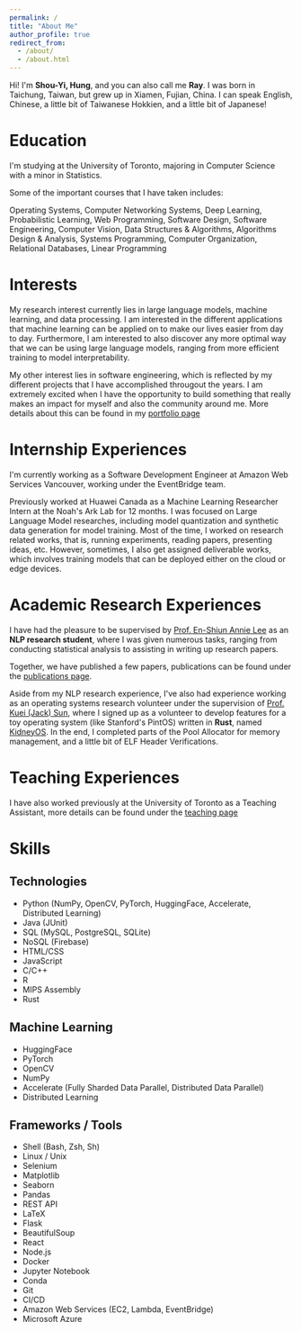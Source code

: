 ```yaml
---
permalink: /
title: "About Me"
author_profile: true
redirect_from: 
  - /about/
  - /about.html
---
```


Hi! I'm **Shou-Yi, Hung**, and you can also call me **Ray**. I was born in Taichung, Taiwan, but grew up in Xiamen, Fujian, China. I can speak English, Chinese, a little bit of Taiwanese Hokkien, and a little bit of Japanese! 

Education
======
I'm studying at the University of Toronto, majoring in Computer Science with a minor in Statistics.  

Some of the important courses that I have taken includes: 

Operating Systems, Computer Networking Systems, Deep Learning, Probabilistic Learning, Web Programming, Software Design, Software Engineering, Computer Vision, Data Structures & Algorithms, Algorithms Design & Analysis, Systems Programming, Computer Organization, Relational Databases, Linear Programming

Interests
======
My research interest currently lies in large language models, machine learning, and data processing. I am interested in the different applications that machine learning can be applied on to make our lives easier from day to day. Furthermore, I am interested to also discover any more optimal way that we can be using large language models, ranging from more efficient training to model interpretability. 

My other interest lies in software engineering, which is reflected by my different projects that I have accomplished througout the years. I am extremely excited when I have the opportunity to build something that really makes an impact for myself and also the community around me. More details about this can be found in my [portfolio page](./portfolio)

Internship Experiences
======

I'm currently working as a Software Development Engineer at Amazon Web Services Vancouver, working under the EventBridge team. 

Previously worked at Huawei Canada as a Machine Learning Researcher Intern at the Noah's Ark Lab for 12 months. I was focused on Large Language Model researches, including model quantization and synthetic data generation for model training. Most of the time, I worked on research related works, that is, running experiments, reading papers, presenting ideas, etc. However, sometimes, I also get assigned deliverable works, which involves training models that can be deployed either on the cloud or edge devices.  

Academic Research Experiences
======
I have had the pleasure to be supervised by [Prof. En-Shiun Annie Lee](https://www.cs.toronto.edu/~ealee/public/) as an **NLP research student**, where I was given numerous tasks, ranging from conducting statistical analysis to assisting in writing up research papers. 

Together, we have published a few papers, publications can be found under the [publications page](./publications). 

Aside from my NLP research experience, I've also had experience working as an operating systems research volunteer under the supervision of [Prof. Kuei (Jack) Sun](https://www.cs.toronto.edu/~sunk/), where I signed up as a volunteer to develop features for a toy operating system (like Stanford's PintOS) written in **Rust**, named [KidneyOS](https://github.com/KidneyOS/KidneyOS). In the end, I completed parts of the Pool Allocator for memory management, and a little bit of ELF Header Verifications. 

Teaching Experiences
======
I have also worked previously at the University of Toronto as a Teaching Assistant, more details can be found under the [teaching page](./teaching)

Skills
======
## Technologies
- Python (NumPy, OpenCV, PyTorch, HuggingFace, Accelerate, Distributed Learning)
- Java (JUnit)
- SQL (MySQL, PostgreSQL, SQLite)
- NoSQL (Firebase)
- HTML/CSS
- JavaScript
- C/C++
- R
- MIPS Assembly
- Rust

## Machine Learning
- HuggingFace
- PyTorch
- OpenCV
- NumPy
- Accelerate (Fully Sharded Data Parallel, Distributed Data Parallel)
- Distributed Learning

## Frameworks / Tools
- Shell (Bash, Zsh, Sh)
- Linux / Unix
- Selenium
- Matplotlib
- Seaborn
- Pandas
- REST API
- LaTeX
- Flask
- BeautifulSoup
- React
- Node.js
- Docker
- Jupyter Notebook
- Conda
- Git
- CI/CD
- Amazon Web Services (EC2, Lambda, EventBridge)
- Microsoft Azure